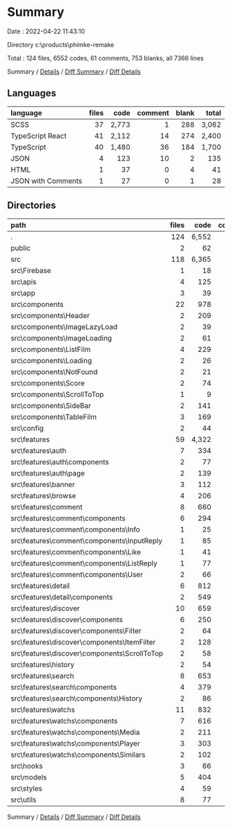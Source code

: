 # Summary

Date : 2022-04-22 11:43:10

Directory c:\products\phimke-remake

Total : 124 files,  6552 codes, 61 comments, 753 blanks, all 7366 lines

Summary / [Details](details.md) / [Diff Summary](diff.md) / [Diff Details](diff-details.md)

## Languages
| language | files | code | comment | blank | total |
| :--- | ---: | ---: | ---: | ---: | ---: |
| SCSS | 37 | 2,773 | 1 | 288 | 3,062 |
| TypeScript React | 41 | 2,112 | 14 | 274 | 2,400 |
| TypeScript | 40 | 1,480 | 36 | 184 | 1,700 |
| JSON | 4 | 123 | 10 | 2 | 135 |
| HTML | 1 | 37 | 0 | 4 | 41 |
| JSON with Comments | 1 | 27 | 0 | 1 | 28 |

## Directories
| path | files | code | comment | blank | total |
| :--- | ---: | ---: | ---: | ---: | ---: |
| . | 124 | 6,552 | 61 | 753 | 7,366 |
| public | 2 | 62 | 0 | 5 | 67 |
| src | 118 | 6,365 | 51 | 746 | 7,162 |
| src\Firebase | 1 | 18 | 0 | 4 | 22 |
| src\apis | 4 | 125 | 0 | 17 | 142 |
| src\app | 3 | 39 | 0 | 10 | 49 |
| src\components | 22 | 978 | 0 | 121 | 1,099 |
| src\components\Header | 2 | 209 | 0 | 22 | 231 |
| src\components\ImageLazyLoad | 2 | 39 | 0 | 6 | 45 |
| src\components\ImageLoading | 2 | 61 | 0 | 8 | 69 |
| src\components\ListFilm | 4 | 229 | 0 | 30 | 259 |
| src\components\Loading | 2 | 26 | 0 | 4 | 30 |
| src\components\NotFound | 2 | 21 | 0 | 5 | 26 |
| src\components\Score | 2 | 74 | 0 | 6 | 80 |
| src\components\ScrollToTop | 1 | 9 | 0 | 4 | 13 |
| src\components\SideBar | 2 | 141 | 0 | 15 | 156 |
| src\components\TableFilm | 3 | 169 | 0 | 21 | 190 |
| src\config | 2 | 44 | 0 | 4 | 48 |
| src\features | 59 | 4,322 | 1 | 470 | 4,793 |
| src\features\auth | 7 | 334 | 0 | 55 | 389 |
| src\features\auth\components | 2 | 77 | 0 | 13 | 90 |
| src\features\auth\page | 2 | 139 | 0 | 23 | 162 |
| src\features\banner | 3 | 112 | 1 | 17 | 130 |
| src\features\browse | 4 | 206 | 0 | 26 | 232 |
| src\features\comment | 8 | 660 | 0 | 71 | 731 |
| src\features\comment\components | 6 | 294 | 0 | 40 | 334 |
| src\features\comment\components\Info | 1 | 25 | 0 | 4 | 29 |
| src\features\comment\components\InputReply | 1 | 85 | 0 | 12 | 97 |
| src\features\comment\components\Like | 1 | 41 | 0 | 8 | 49 |
| src\features\comment\components\ListReply | 1 | 77 | 0 | 8 | 85 |
| src\features\comment\components\User | 2 | 66 | 0 | 8 | 74 |
| src\features\detail | 6 | 812 | 0 | 68 | 880 |
| src\features\detail\components | 2 | 549 | 0 | 31 | 580 |
| src\features\discover | 10 | 659 | 0 | 66 | 725 |
| src\features\discover\components | 6 | 250 | 0 | 31 | 281 |
| src\features\discover\components\Filter | 2 | 64 | 0 | 10 | 74 |
| src\features\discover\components\ItemFilter | 2 | 128 | 0 | 12 | 140 |
| src\features\discover\components\ScrollToTop | 2 | 58 | 0 | 9 | 67 |
| src\features\history | 2 | 54 | 0 | 11 | 65 |
| src\features\search | 8 | 653 | 0 | 63 | 716 |
| src\features\search\components | 4 | 379 | 0 | 33 | 412 |
| src\features\search\components\History | 2 | 86 | 0 | 7 | 93 |
| src\features\watchs | 11 | 832 | 0 | 93 | 925 |
| src\features\watchs\components | 7 | 616 | 0 | 71 | 687 |
| src\features\watchs\components\Media | 2 | 211 | 0 | 31 | 242 |
| src\features\watchs\components\Player | 3 | 303 | 0 | 29 | 332 |
| src\features\watchs\components\Similars | 2 | 102 | 0 | 11 | 113 |
| src\hooks | 3 | 66 | 0 | 13 | 79 |
| src\models | 5 | 404 | 0 | 43 | 447 |
| src\styles | 4 | 59 | 0 | 13 | 72 |
| src\utils | 8 | 77 | 0 | 12 | 89 |

Summary / [Details](details.md) / [Diff Summary](diff.md) / [Diff Details](diff-details.md)
